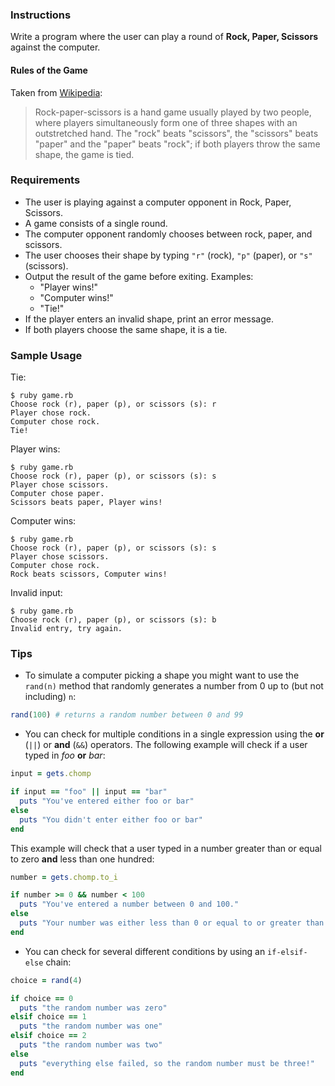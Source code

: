 ### Instructions

Write a program where the user can play a round of **Rock, Paper, Scissors** against the computer.

#### Rules of the Game

Taken from [Wikipedia][wikipedia]:

> Rock-paper-scissors is a hand game usually played by two people, where players simultaneously form one of three shapes with an outstretched hand. The "rock" beats "scissors", the "scissors" beats "paper" and the "paper" beats "rock"; if both players throw the same shape, the game is tied.

### Requirements

* The user is playing against a computer opponent in Rock, Paper, Scissors.
* A game consists of a single round.
* The computer opponent randomly chooses between rock, paper, and scissors.
* The user chooses their shape by typing `"r"` (rock), `"p"` (paper), or `"s"` (scissors).
* Output the result of the game before exiting. Examples:
  - "Player wins!"
  - "Computer wins!"
  - "Tie!"
* If the player enters an invalid shape, print an error message.
* If both players choose the same shape, it is a tie.

### Sample Usage

Tie:

```no-highlight
$ ruby game.rb
Choose rock (r), paper (p), or scissors (s): r
Player chose rock.
Computer chose rock.
Tie!
```

Player wins:

```no-highlight
$ ruby game.rb
Choose rock (r), paper (p), or scissors (s): s
Player chose scissors.
Computer chose paper.
Scissors beats paper, Player wins!
```

Computer wins:

```no-highlight
$ ruby game.rb
Choose rock (r), paper (p), or scissors (s): s
Player chose scissors.
Computer chose rock.
Rock beats scissors, Computer wins!
```

Invalid input:

```no-highlight
$ ruby game.rb
Choose rock (r), paper (p), or scissors (s): b
Invalid entry, try again.
```

### Tips

* To simulate a computer picking a shape you might want to use the `rand(n)` method that randomly generates a number from 0 up to (but not including) `n`:

```ruby
rand(100) # returns a random number between 0 and 99
```

* You can check for multiple conditions in a single expression using the **or** (`||`) or **and** (`&&`) operators. The following example will check if a user typed in *foo* **or** *bar*:

```ruby
input = gets.chomp

if input == "foo" || input == "bar"
  puts "You've entered either foo or bar"
else
  puts "You didn't enter either foo or bar"
end
```

This example will check that a user typed in a number greater than or equal to zero **and** less than one hundred:

```ruby
number = gets.chomp.to_i

if number >= 0 && number < 100
  puts "You've entered a number between 0 and 100."
else
  puts "Your number was either less than 0 or equal to or greater than 100."
end
```

* You can check for several different conditions by using an `if-elsif-else` chain:

```ruby
choice = rand(4)

if choice == 0
  puts "the random number was zero"
elsif choice == 1
  puts "the random number was one"
elsif choice == 2
  puts "the random number was two"
else
  puts "everything else failed, so the random number must be three!"
end
```

[wikipedia]: http://en.wikipedia.org/wiki/Rock-paper-scissors
